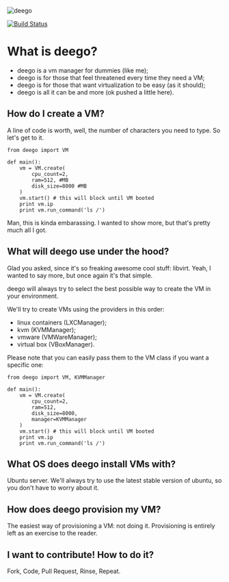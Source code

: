 ![deego](https://raw.github.com/heynemann/deego/master/logo.png) 

[![Build Status](https://secure.travis-ci.org/heynemann/deego.png)](http://travis-ci.org/heynemann/deego)

# What is deego?

* deego is a vm manager for dummies (like me);
* deego is for those that feel threatened every time they need a VM;
* deego is for those that want virtualization to be easy (as it should);
* deego is all it can be and more (ok pushed a little here).

## How do I create a VM?

A line of code is worth, well, the number of characters you need to type. So
let's get to it.

    from deego import VM

    def main():
        vm = VM.create(
            cpu_count=2,
            ram=512, #MB
            disk_size=8000 #MB
        )
        vm.start() # this will block until VM booted
        print vm.ip
        print vm.run_command('ls /')

Man, this is kinda embarassing. I wanted to show more, but that's pretty much
all I got.

## What will deego use under the hood?

Glad you asked, since it's so freaking awesome cool stuff: libvirt. Yeah, I
wanted to say more, but once again it's that simple.

deego will always try to select the best possible way to create the VM in your
environment.

We'll try to create VMs using the providers in this order:

* linux containers (LXCManager);
* kvm (KVMManager);
* vmware (VMWareManager);
* virtual box (VBoxManager).

Please note that you can easily pass them to the VM class if you want a
specific one:

    from deego import VM, KVMManager

    def main():
        vm = VM.create(
            cpu_count=2,
            ram=512,
            disk_size=8000,
            manager=KVMManager
        )
        vm.start() # this will block until VM booted
        print vm.ip
        print vm.run_command('ls /')

## What OS does deego install VMs with?

Ubuntu server. We'll always try to use the latest stable version of ubuntu, so
you don't have to worry about it.

## How does deego provision my VM?

The easiest way of provisioning a VM: not doing it. Provisioning is entirely
left as an exercise to the reader.

## I want to contribute! How to do it?

Fork, Code, Pull Request, Rinse, Repeat.

